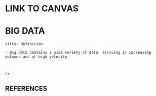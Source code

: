 # LINK TO CANVAS

# BIG DATA

```ad-important
title: Definition

- Big data contains a wide variety of data, arriving in increasing volumes and at high velocity.
```

## ..

## REFERENCES
